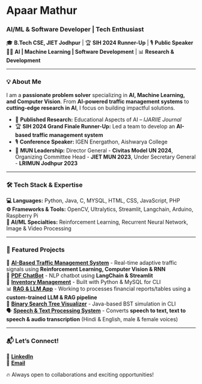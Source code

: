 # **Apaar Mathur**  
###  **AI/ML & Software Developer | Tech Enthusiast**  

🎓 **B.Tech CSE, JIET Jodhpur** | 🏆 **SIH 2024 Runner-Up** | 🎙 **Public Speaker**  
👨‍💻 **AI | Machine Learning | Software Development** | 📊 **Research & Development**  

---  

### **💡 About Me**  
I am a **passionate problem solver** specializing in **AI, Machine Learning, and Computer Vision**. From **AI-powered traffic management systems** to **cutting-edge research in AI**, I focus on building impactful solutions.

- 🔬 **Published Research:** Educational Aspects of AI – *IJARIIE Journal* <br>
- 🏆 **SIH 2024 Grand Finale Runner-Up:** Led a team to develop an **AI-based traffic management system** <br>
- 🎙 **Conference Speaker:** IGEN Energathon, Aishwarya College <br>
- 🚀 **MUN Leadership:** Director General - **Civitas Model UN 2024**, Organizing Committee Head - **JIET MUN 2023**, Under Secretary General - **LRIMUN Jodhpur 2023** <br>

---

### **🛠 Tech Stack & Expertise**  
**💻 Languages:** Python, Java, C, MYSQL, HTML, CSS, JavaScript, PHP <br>
**⚙️ Frameworks & Tools:** OpenCV, Ultralytics, Streamlit, Langchain, Arduino, Raspberry Pi <br>
**🧠 AI/ML Specialties:** Reinforcement Learning, Recurrent Neural Network, Image & Video Processing <br>

---

### **📌 Featured Projects**  
🚦 [**AI-Based Traffic Management System**](#) - Real-time adaptive traffic signals using **Reinforcement Learning, Computer Vision & RNN** <br>
🤖 [**PDF ChatBot**](#) - NLP chatbot using **LangChain & Streamlit** <br>
🛒 [**Inventory Management**](#) - Built with Python & MySQL for CLI <br>
📊 [**RAG & LLM App**](#) - Working to processes financial reports/tables using a **custom-trained LLM & RAG pipeline** <br>
📄 [**Binary Search Tree Visualizer**](#) - Java-based BST simulation in CLI <br>
🗣️ [**Speech & Text Processing System**](#) - Converts **speech to text, text to speech & audio transcription** (Hindi & English, male & female voices) <br>

---

### **📬 Let’s Connect!**  
🔗 [**LinkedIn**](www.linkedin.com/in/apaarmat12) <br>
📧 [**Email**](mailto:ap1203m@gmail.com)

🔥 Always open to collaborations and exciting opportunities!  
